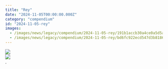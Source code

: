 ```yaml
---
title: "Rey"
date: "2024-11-05T00:00:00.000Z"
category: "compendium"
id: "2024-11-05-rey"
images:
  - /images/news/legacy/compendium/2024-11-05-rey/191b1accb30a4ce0a5d5af35a62fc21f.webp
  - /images/news/legacy/compendium/2024-11-05-rey/bd6fc922ecd547d3b818649ac5c53c54.webp
---
```


![](/images/news/legacy/compendium/2024-11-05-rey/191b1accb30a4ce0a5d5af35a62fc21f.webp)  
![](/images/news/legacy/compendium/2024-11-05-rey/bd6fc922ecd547d3b818649ac5c53c54.webp)  
.
